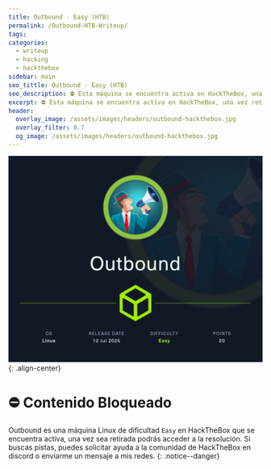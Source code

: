 ```yaml
---
title: Outbound - Easy (HTB)
permalink: /Outbound-HTB-Writeup/
tags: 
categories:
  - writeup
  - hacking
  - hackthebox
sidebar: main
seo_tittle: Outbound - Easy (HTB)
seo_description: ⛔ Esta máquina se encuentra activa en HackTheBox, una vez retirada, este post será desbloqueado y podrás ver la resolución.
excerpt: ⛔ Esta máquina se encuentra activa en HackTheBox, una vez retirada, este post será desbloqueado y podrás ver la resolución.
header:
  overlay_image: /assets/images/headers/outbound-hackthebox.jpg
  overlay_filter: 0.7
  og_image: /assets/images/headers/outbound-hackthebox.jpg
---
```



![image-center](/assets/images/posts/outbound-hackthebox.png)
{: .align-center}
<br>
# ⛔ Contenido Bloqueado

Outbound es una máquina Linux de dificultad `Easy` en HackTheBox que se encuentra activa, una vez sea retirada podrás acceder a la resolución. Si buscas pistas, puedes solicitar ayuda a la comunidad de HackTheBox en discord o enviarme un mensaje a mis redes.
{: .notice--danger}
<br>

